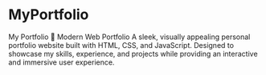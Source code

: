 # MyPortfolio
My Portfolio 🚀 Modern Web Portfolio A sleek, visually appealing personal portfolio website built with HTML, CSS, and JavaScript. Designed to showcase my skills, experience, and projects while providing an interactive and immersive user experience.
